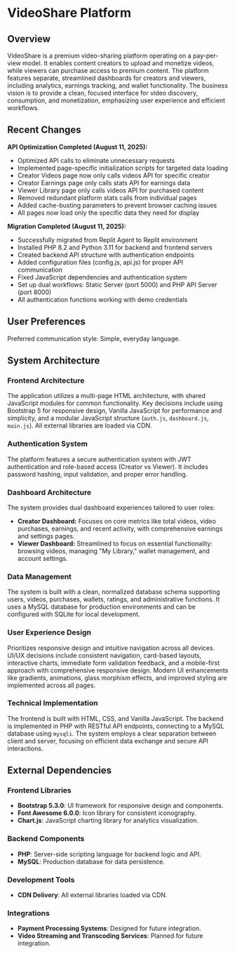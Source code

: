 # VideoShare Platform

## Overview
VideoShare is a premium video-sharing platform operating on a pay-per-view model. It enables content creators to upload and monetize videos, while viewers can purchase access to premium content. The platform features separate, streamlined dashboards for creators and viewers, including analytics, earnings tracking, and wallet functionality. The business vision is to provide a clean, focused interface for video discovery, consumption, and monetization, emphasizing user experience and efficient workflows.

## Recent Changes
**API Optimization Completed (August 11, 2025):**
- Optimized API calls to eliminate unnecessary requests
- Implemented page-specific initialization scripts for targeted data loading
- Creator Videos page now only calls videos API for specific creator
- Creator Earnings page only calls stats API for earnings data
- Viewer Library page only calls videos API for purchased content
- Removed redundant platform stats calls from individual pages
- Added cache-busting parameters to prevent browser caching issues
- All pages now load only the specific data they need for display

**Migration Completed (August 11, 2025):**
- Successfully migrated from Replit Agent to Replit environment
- Installed PHP 8.2 and Python 3.11 for backend and frontend servers
- Created backend API structure with authentication endpoints
- Added configuration files (config.js, api.js) for proper API communication
- Fixed JavaScript dependencies and authentication system
- Set up dual workflows: Static Server (port 5000) and PHP API Server (port 8000)
- All authentication functions working with demo credentials

## User Preferences
Preferred communication style: Simple, everyday language.

## System Architecture

### Frontend Architecture
The application utilizes a multi-page HTML architecture, with shared JavaScript modules for common functionality. Key decisions include using Bootstrap 5 for responsive design, Vanilla JavaScript for performance and simplicity, and a modular JavaScript structure (`auth.js`, `dashboard.js`, `main.js`). All external libraries are loaded via CDN.

### Authentication System
The platform features a secure authentication system with JWT authentication and role-based access (Creator vs Viewer). It includes password hashing, input validation, and proper error handling.

### Dashboard Architecture
The system provides dual dashboard experiences tailored to user roles:
- **Creator Dashboard:** Focuses on core metrics like total videos, video purchases, earnings, and recent activity, with comprehensive earnings and settings pages.
- **Viewer Dashboard:** Streamlined to focus on essential functionality: browsing videos, managing "My Library," wallet management, and account settings.

### Data Management
The system is built with a clean, normalized database schema supporting users, videos, purchases, wallets, ratings, and administrative functions. It uses a MySQL database for production environments and can be configured with SQLite for local development.

### User Experience Design
Prioritizes responsive design and intuitive navigation across all devices. UI/UX decisions include consistent navigation, card-based layouts, interactive charts, immediate form validation feedback, and a mobile-first approach with comprehensive responsive design. Modern UI enhancements like gradients, animations, glass morphism effects, and improved styling are implemented across all pages.

### Technical Implementation
The frontend is built with HTML, CSS, and Vanilla JavaScript. The backend is implemented in PHP with RESTful API endpoints, connecting to a MySQL database using `mysqli`. The system employs a clear separation between client and server, focusing on efficient data exchange and secure API interactions.

## External Dependencies

### Frontend Libraries
- **Bootstrap 5.3.0**: UI framework for responsive design and components.
- **Font Awesome 6.0.0**: Icon library for consistent iconography.
- **Chart.js**: JavaScript charting library for analytics visualization.

### Backend Components
- **PHP**: Server-side scripting language for backend logic and API.
- **MySQL**: Production database for data persistence.

### Development Tools
- **CDN Delivery**: All external libraries loaded via CDN.

### Integrations
- **Payment Processing Systems**: Designed for future integration.
- **Video Streaming and Transcoding Services**: Planned for future integration.